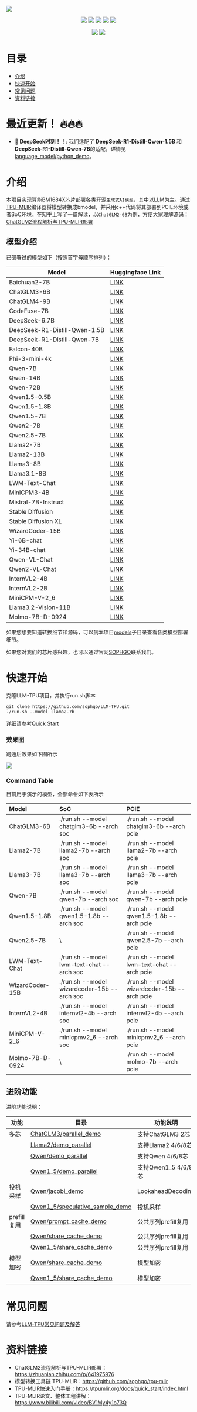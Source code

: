 ![](./assets/sophgo_chip.png)

<p align="center">
    <a href=""><img src="https://img.shields.io/badge/python-3.7+-aff.svg"></a>
    <a href=""><img src="https://img.shields.io/badge/os-x86%2C%20aarch-pink.svg"></a>
    <a href="https://github.com/sophgo/LLM-TPU/graphs/contributors"><img src="https://img.shields.io/github/contributors/sophgo/LLM-TPU?color=9ea"></a>
    <a href="https://github.com/sophgo/LLM-TPU/issues"><img src="https://img.shields.io/github/issues/sophgo/LLM-TPU?color=9cc"></a>
    <a href="https://github.com/sophgo/LLM-TPU/commits"><img src="https://img.shields.io/github/commit-activity/y/sophgo/LLM-TPU?color=3af"></a>
</p>
<p align="center">
    <a href="https://github.com/sophgo/LLM-TPU/forks"><img src="https://img.shields.io/github/forks/sophgo/LLM-TPU?color=9cc"></a>
    <a href="https://github.com/sophgo/LLM-TPU/stargazers"><img src="https://img.shields.io/github/stars/sophgo/LLM-TPU?color=9cc"></a>
</p>

# 目录
  - [介绍](#介绍)
  - [快速开始](#快速开始)
  - [常见问题](#常见问题)
  - [资料链接](#资料链接)

# 最近更新！ 🔥🔥🔥

- 🚀 **DeepSeek时刻！！**: 我们适配了 **DeepSeek-R1-Distill-Qwen-1.5B** 和 **DeepSeek-R1-Distill-Qwen-7B**的适配，详情见[language_model/python_demo](./models/language_model/python_demo/)。

# 介绍

本项目实现算能BM1684X芯片部署各类开源`生成式AI模型`，其中以LLM为主。通过[TPU-MLIR](https://github.com/sophgo/tpu-mlir)编译器将模型转换成bmodel，并采用c++代码将其部署到PCIE环境或者SoC环境。在知乎上写了一篇解读，以`ChatGLM2-6B`为例，方便大家理解源码：[ChatGLM2流程解析与TPU-MLIR部署](https://zhuanlan.zhihu.com/p/641975976)

## 模型介绍
已部署过的模型如下（按照首字母顺序排列）：

| Model                         | Huggingface Link                                                                 |
|-------------------------------|---------------------------------------------------------------------------------|
| Baichuan2-7B                  | [LINK](https://huggingface.co/baichuan-inc/Baichuan2-7B-Chat)                   |
| ChatGLM3-6B                   | [LINK](https://huggingface.co/THUDM/chatglm3-6b)                                |
| ChatGLM4-9B                   | [LINK](https://huggingface.co/THUDM/glm-4-9b-chat)                              |
| CodeFuse-7B                   | [LINK](https://huggingface.co/codefuse-ai/CodeFuse-DevOps-Model-7B-Chat)        |
| DeepSeek-6.7B                 | [LINK](https://huggingface.co/deepseek-ai/deepseek-coder-6.7b-instruct)         |
| DeepSeek-R1-Distill-Qwen-1.5B | [LINK](https://huggingface.co/deepseek-ai/DeepSeek-R1-Distill-Qwen-1.5B)        |
| DeepSeek-R1-Distill-Qwen-7B   | [LINK](https://huggingface.co/deepseek-ai/DeepSeek-R1-Distill-Qwen-7B)          |
| Falcon-40B                    | [LINK](https://huggingface.co/tiiuae/falcon-40b)                                |
| Phi-3-mini-4k                 | [LINK](https://huggingface.co/microsoft/Phi-3-mini-4k-instruct/)                |
| Qwen-7B                       | [LINK](https://huggingface.co/Qwen/Qwen-7B-Chat)                                |
| Qwen-14B                      | [LINK](https://huggingface.co/Qwen/Qwen-14B-Chat)                               |
| Qwen-72B                      | [LINK](https://huggingface.co/Qwen/Qwen-72B-Chat)                               |
| Qwen1.5-0.5B                  | [LINK](https://huggingface.co/Qwen/Qwen1.5-0.5B-Chat)                           |
| Qwen1.5-1.8B                  | [LINK](https://huggingface.co/Qwen/Qwen1.5-1.8B-Chat)                           |
| Qwen1.5-7B                    | [LINK](https://huggingface.co/Qwen/Qwen1.5-7B-Chat)                             |
| Qwen2-7B                      | [LINK](https://huggingface.co/Qwen/Qwen2-7B-Chat)                               |
| Qwen2.5-7B                    | [LINK](https://huggingface.co/Qwen/Qwen2.5-7B-Chat)                             |
| Llama2-7B                     | [LINK](https://huggingface.co/meta-llama/Llama-2-7b-chat-hf)                    |
| Llama2-13B                    | [LINK](https://huggingface.co/meta-llama/Llama-2-13b-chat-hf)                   |
| Llama3-8B                     | [LINK](https://huggingface.co/meta-llama/Meta-Llama-3-8B)                       |
| Llama3.1-8B                   | [LINK](https://huggingface.co/meta-llama/Meta-Llama-3.1-8B)                     |
| LWM-Text-Chat                 | [LINK](https://huggingface.co/LargeWorldModel/LWM-Text-Chat-1M)                 |
| MiniCPM3-4B                   | [LINK](https://huggingface.co/openbmb/MiniCPM3-4B)                              |
| Mistral-7B-Instruct           | [LINK](https://huggingface.co/mistralai/Mistral-7B-Instruct-v0.2)               |
| Stable Diffusion              | [LINK](https://huggingface.co/runwayml/stable-diffusion-v1-5)                   |
| Stable Diffusion XL           | [LINK](https://huggingface.co/stabilityai/stable-diffusion-xl-base-1.0)         |
| WizardCoder-15B               | [LINK](https://huggingface.co/WizardLM/WizardCoder-15B-V1.0)                    |
| Yi-6B-chat                    | [LINK](https://huggingface.co/01-ai/Yi-6B-Chat)                                 |
| Yi-34B-chat                   | [LINK](https://huggingface.co/01-ai/Yi-34B-Chat)                                |
| Qwen-VL-Chat                  | [LINK](https://huggingface.co/Qwen/Qwen-VL-Chat)                                |
| Qwen2-VL-Chat                 | [LINK](https://huggingface.co/Qwen/Qwen2-VL-2B-Instruct)                        |
| InternVL2-4B                  | [LINK](https://huggingface.co/OpenGVLab/InternVL2-4B)                           |
| InternVL2-2B                  | [LINK](https://huggingface.co/OpenGVLab/InternVL2-2B)                           |
| MiniCPM-V-2_6                 | [LINK](https://huggingface.co/openbmb/MiniCPM-V-2_6)                            |
| Llama3.2-Vision-11B           | [LINK](https://huggingface.co/meta-llama/Llama-3.2-11B-Vision-Instruct)         |
| Molmo-7B-D-0924               | [LINK](https://huggingface.co/allenai/Molmo-7B-D-0924)                          |


如果您想要知道转换细节和源码，可以到本项目[models](./models)子目录查看各类模型部署细节。

如果您对我们的芯片感兴趣，也可以通过官网[SOPHGO](https://www.sophgo.com/)联系我们。

# 快速开始

克隆LLM-TPU项目，并执行run.sh脚本
```shell
git clone https://github.com/sophgo/LLM-TPU.git
./run.sh --model llama2-7b
```

详细请参考[Quick Start](./docs/Quick_Start.md)

### 效果图
跑通后效果如下图所示

![](./assets/qwen-7b.png)

### Command Table

目前用于演示的模型，全部命令如下表所示

| Model           | SoC                                         | PCIE                                         |
| :-------------- | :------------------------------------------ | :------------------------------------------- |
| ChatGLM3-6B     | ./run.sh --model chatglm3-6b --arch soc     | ./run.sh --model chatglm3-6b --arch pcie     |
| Llama2-7B       | ./run.sh --model llama2-7b --arch soc       | ./run.sh --model llama2-7b   --arch pcie     |
| Llama3-7B       | ./run.sh --model llama3-7b --arch soc       | ./run.sh --model llama3-7b   --arch pcie     |
| Qwen-7B         | ./run.sh --model qwen-7b --arch soc         | ./run.sh --model qwen-7b     --arch pcie     |
| Qwen1.5-1.8B    | ./run.sh --model qwen1.5-1.8b --arch soc    | ./run.sh --model qwen1.5-1.8b  --arch pcie   |
| Qwen2.5-7B      |                     \                       | ./run.sh --model qwen2.5-7b  --arch pcie     |
| LWM-Text-Chat   | ./run.sh --model lwm-text-chat --arch soc   | ./run.sh --model lwm-text-chat  --arch pcie  |
| WizardCoder-15B | ./run.sh --model wizardcoder-15b --arch soc | ./run.sh --model wizardcoder-15b --arch pcie |
| InternVL2-4B    | ./run.sh --model internvl2-4b --arch soc    | ./run.sh --model internvl2-4b --arch pcie    |
| MiniCPM-V-2_6   | ./run.sh --model minicpmv2_6  --arch soc    | ./run.sh --model minicpmv2_6 --arch pcie     |
| Molmo-7B-D-0924 |                     \                       | ./run.sh --model molmo-7b --arch pcie        |

## 进阶功能
进阶功能说明：

| 功能        | 目录                                                                       | 功能说明              |
| ----------- | -------------------------------------------------------------------------- | --------------------- |
| 多芯        | [ChatGLM3/parallel_demo](./models/ChatGLM3/parallel_demo)                   | 支持ChatGLM3 2芯      |
|             | [Llama2/demo_parallel](./models/Llama2/demo_parallel)                       | 支持Llama2 4/6/8芯    |
|             | [Qwen/demo_parallel](./models/Qwen/demo_parallel)                           | 支持Qwen 4/6/8芯      |
|             | [Qwen1_5/demo_parallel](./models/Qwen1_5/demo_parallel)                     | 支持Qwen1_5 4/6/8芯   |
| 投机采样    | [Qwen/jacobi_demo](./models/Qwen/jacobi_demo)                               | LookaheadDecoding     |
|             | [Qwen1_5/speculative_sample_demo](./models/Qwen1_5/speculative_sample_demo) | 投机采样              |
| prefill复用 | [Qwen/prompt_cache_demo](./models/Qwen/prompt_cache_demo)                   | 公共序列prefill复用   |
|             | [Qwen/share_cache_demo](./models/Qwen/share_cache_demo)                     | 公共序列prefill复用   |
|             | [Qwen1_5/share_cache_demo](./models/Qwen1_5/share_cache_demo)               | 公共序列prefill复用   |
| 模型加密    | [Qwen/share_cache_demo](./models/Qwen/share_cache_demo)                     | 模型加密              |
|             | [Qwen1_5/share_cache_demo](./models/Qwen1_5/share_cache_demo)               | 模型加密              |


# 常见问题

请参考[LLM-TPU常见问题及解答](./docs/FAQ.md)

# 资料链接

* ChatGLM2流程解析与TPU-MLIR部署：https://zhuanlan.zhihu.com/p/641975976
* 模型转换工具链 TPU-MLIR：https://github.com/sophgo/tpu-mlir
* TPU-MLIR快速入门手册：https://tpumlir.org/docs/quick_start/index.html
* TPU-MLIR论文、整体工程讲解：https://www.bilibili.com/video/BV1My4y1o73Q
